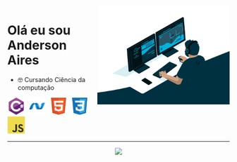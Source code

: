<img src="code.gif" width="300px" align="right"/>

#  Olá eu sou Anderson Aires

- 🤓 Cursando Ciência da computação

<div>
  <img src="https://github.com/devicons/devicon/blob/master/icons/csharp/csharp-original.svg" title="c#" width="40" height="40">&nbsp;
  <img src="https://github.com/devicons/devicon/blob/master/icons/dot-net/dot-net-original.svg" title="dotnet" width="40" height="40">&nbsp;
  <img src="https://github.com/devicons/devicon/blob/master/icons/html5/html5-original.svg" title="html5" width="40" height="40">&nbsp;
  <img src="https://github.com/devicons/devicon/blob/master/icons/css3/css3-original.svg" title="css3" width="40" height="40">&nbsp;
  <img src="https://github.com/devicons/devicon/blob/master/icons/javascript/javascript-original.svg" title="css3" width="40" height="40">&nbsp;
</div>

---

<div align="center">
  <a href="https://github.com/andersonaires-cc">
  <img height="180em" src="https://github-readme-stats.vercel.app/api/top-langs/?username=andersonaires-cc&layout=compact&langs_count=7&theme=dracula"/>
</div>
 
